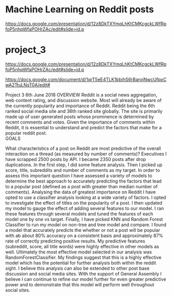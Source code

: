 # Machine Learning on Reddit posts

https://docs.google.com/presentation/d/12z8DkTXYmqLhKtCMKcgckLWfRpfoP5nhpWfaPOHrZAc/edit#slide=id.p
# project_3
https://docs.google.com/presentation/d/12z8DkTXYmqLhKtCMKcgckLWfRpfoP5nhpWfaPOHrZAc/edit#slide=id.p

https://docs.google.com/document/d/1qrT5eE4TLK1bbihS6rBarojNwcUfpxCwA2TtuLNsT0A/edit#

Project 3
6th June 2018
OVERVIEW
Reddit is a social news aggregation, web content rating, and discussion website. Most will already be aware of the currently popularity and importance of Reddit. Reddit being the 6th ranked social media site and 36th ranked site globally. The site is primarily made up of user generated posts whose prominence is determined by recent comments and votes. Given the importance of comments within Reddit, it is essential to understand and predict the factors that make for a popular reddit post.  
GOALS

What characteristics of a post on Reddit are most predictive of the overall interaction on a thread (as measured by number of comments)?
Executives
I have scrapped 2500 posts by API. I became 2350 posts after drop duplications. In the first step, I did some feature analysis. Then I picked up score, title, subreddits and number of comments as my target. 
In order to assess this important question I have assessed a variety of models to determine the best approach to accurately predicting the factors that lead to a popular post (defined as a post with greater than median number of comments). Analysing the data of greatest importance on Reddit I have opted to use a classifier analysis looking at a wide variety of factors. I opted to investigate the effect of titles on the popularity of a post. I then updated my model to gauge the effect of adding several features to our model. I ran these features through several models and tuned the features of each model one by one vs target. Finally, I have picked KNN and Random Forest Classifier to run my model on non-tree and tree model and compare. 
I found a model that accurately predicts the whether or not a post will be popular with ab about  80% accuracy on a consistent basis and approximately 87% rate of correctly predicting positive results. My predictive features (subreddit, score, all title words) were highly effective in other models as well. Ultimately the most effective model selected in our analysis was RandomForestClassifier. My findings suggest that this is a highly effective model which has the potential for further analysis both within the reddit sight. I believe this analysis can also be extended to other post base discussion and social media sites. With the support of General Assembly I believe I can continue to refine our model further for even greater predictive power and to demonstrate that this model will perform well throughout social sites.
